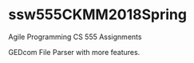 # ssw555CKMM2018Spring
Agile Programming CS 555 Assignments

GEDcom File Parser with more features.
